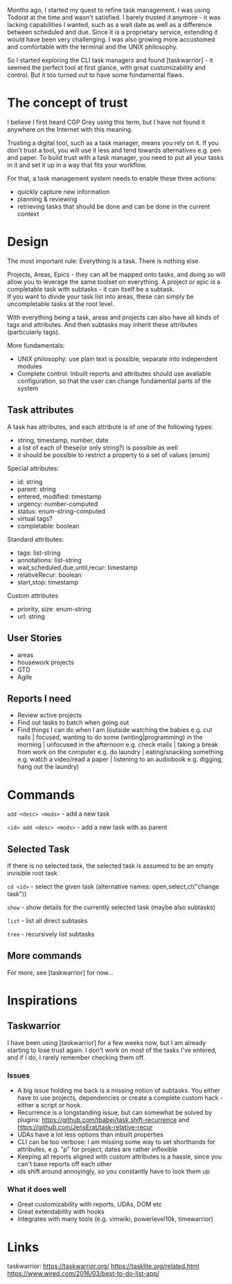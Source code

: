Months ago, I started my quest to refine task management. I was using Todoist at the time and wasn't satisfied.
I barely trusted it anymore - it was lacking capabilities I wanted, such as a wait date as well as a difference between scheduled and due. Since it is a proprietary service, extending it would have been very challenging.
I was also growing more accustomed and comfortable with the terminal and the UNIX philosophy.

So I started exploring the CLI task managers and found [taskwarrior] - it seemed the perfect tool at first glance, with great customizability and control. But it too turned out to have some fundamental flaws.

# The concept of trust

I believe I first heard CGP Grey using this term, but I have not found it anywhere on the Internet with this meaning.

Trusting a digital tool, such as a task manager, means you rely on it. If you don't trust a tool, you will use it less and tend towards alternatives e.g. pen and paper.
To build trust with a task manager, you need to put all your tasks in it and set it up in a way that fits your workflow.

For that, a task management system needs to enable these three actions:
- quickly capture new information
- planning & reviewing
- retrieving tasks that should be done and can be done in the current context

# Design

The most important rule: Everything is a task. There is nothing else.  

Projects, Areas, Epics - they can all be mapped onto tasks, and doing so will allow you to leverage the same toolset on everything.
A project or epic is a completable task with subtasks - it can itself be a subtask.  
If you want to divide your task list into areas, these can simply be uncompletable tasks at the root level.

With everything being a task, areas and projects can also have all kinds of tags and attributes. And then subtasks may inherit these attributes (particularly tags).

More fundamentals:
- UNIX philosophy: use plain text is possible, separate into independent modules
- Complete control: Inbuilt reports and attributes should use available configuration, so that the user can change fundamental parts of the system

## Task attributes

A task has attributes, and each attribute is of one of the following types: 
- string, timestamp, number, date
- a list of each of these(or only string?) is possible as well
- it should be possible to restrict a property to a set of values (enum)

Special attributes:
- id: string
- parent: string
- entered, modified: timestamp
- urgency: number-computed
- status: enum-string-computed
- virtual tags?
- completable: boolean

Standard attributes:
- tags: list-string
- annotations: list-string
- wait,scheduled,due,until,recur: timestamp
- relativeRecur: boolean
- start,stop: timestamp

Custom attributes
- priority, size: enum-string
- url: string

## User Stories

- areas
- housework projects
- GTD
- Agile

## Reports I need

- Review active projects
- Find out tasks to batch when going out
- Find things I can do when I am (outside watching the babies e.g. cut nails | focused, wanting to do some (writing|programming) in the morning | unfocused in the afternoon e.g. check mails | taking a break from work on the computer e.g. do laundry | eating/snacking something e.g. watch a video/read a paper | listening to an audiobook e.g. digging, hang out the laundry)


# Commands


`add <desc> <mods>` - add a new task

`<id> add <desc> <mods>` - add a new task with <id> as parent

## Selected Task

If there is no selected task, the selected task is assumed to be an empty invisible root task

`cd <id>` - select the given task (alternative names: open,select,ct("change task"))

`show` - show details for the currently selected task (maybe also subtasks)

`list` - list all direct subtasks

`tree` - recursively list subtasks

## More commands

For more, see [taskwarrior] for now...

# Inspirations

## Taskwarrior

I have been using [taskwarrior] for a few weeks now, but I am already starting to lose trust again. I don't work on most of the tasks I've entered, and if I do, I rarely remember checking them off.

### Issues

- A big issue holding me back is a missing notion of subtasks. You either have to use projects, dependencies or create a complete custom hack - either a script or hook.
- Recurrence is a longstanding issue, but can somewhat be solved by plugins: https://github.com/tbabej/task.shift-recurrence and https://github.com/JensErat/task-relative-recur
- UDAs have a lot less options than inbuilt properties
- CLI can be too verbose: I am missing some way to set shorthands for attributes, e.g. "p" for project, dates are rather inflexible
- Keeping all reports aligned with custom attributes is a hassle, since you can't base reports off each other
- ids shift around annoyingly, so you constantly have to look them up

### What it does well

- Great customizability with reports, UDAs, DOM etc
- Great extendability with hooks
- Integrates with many tools (e.g. vimwiki, powerlevel10k, timewarrior)

# Links

taskwarrior: https://taskwarrior.org/
https://tasklite.org/related.html
https://www.wired.com/2016/03/best-to-do-list-app/

